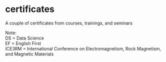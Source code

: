 # certificates
A couple of certificates from courses, trainings, and seminars

Note: \
DS = Data Science \
EF = English First \
ICE3RM = International Conference on Electromagnetism, Rock Magnetism, and Magnetic Materials 
